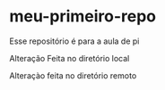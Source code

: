 # meu-primeiro-repo
Esse repositório é para a aula de pi

Alteração Feita no diretório local

Alteraçào feita no diretório remoto
